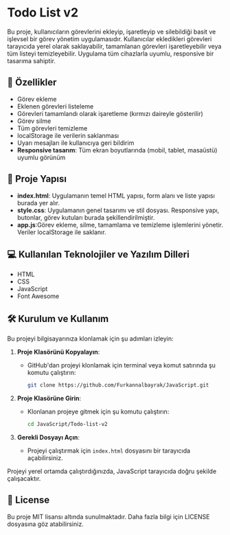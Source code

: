 
# Todo List v2
Bu proje, kullanıcıların görevlerini ekleyip, işaretleyip ve silebildiği basit ve işlevsel bir görev yönetim uygulamasıdır. Kullanıcılar ekledikleri görevleri tarayıcıda yerel olarak saklayabilir, tamamlanan görevleri işaretleyebilir veya tüm listeyi temizleyebilir. Uygulama tüm cihazlarla uyumlu, responsive bir tasarıma sahiptir.

## 🚀 Özellikler

- Görev ekleme
- Eklenen görevleri listeleme
- Görevleri tamamlandı olarak işaretleme (kırmızı daireyle gösterilir)
- Görev silme
- Tüm görevleri temizleme
- localStorage ile verilerin saklanması
- Uyarı mesajları ile kullanıcıya geri bildirim
- **Responsive tasarım**: Tüm ekran boyutlarında (mobil, tablet, masaüstü) uyumlu görünüm

## 📂 Proje Yapısı

- **index.html**: Uygulamanın temel HTML yapısı, form alanı ve liste yapısı burada yer alır.
- **style.css**: Uygulamanın genel tasarımı ve stil dosyası. Responsive yapı, butonlar, görev kutuları burada şekillendirilmiştir.
- **app.js**:Görev ekleme, silme, tamamlama ve temizleme işlemlerini yönetir. Veriler localStorage ile saklanır.


## 💻 Kullanılan Teknolojiler ve Yazılım Dilleri
- HTML
- CSS
- JavaScript
- Font Awesome
  

## 🛠 Kurulum ve Kullanım

Bu projeyi bilgisayarınıza klonlamak için şu adımları izleyin:

1. **Proje Klasörünü Kopyalayın**:
   - GitHub'dan projeyi klonlamak için terminal veya komut satırında şu komutu çalıştırın:
     ```bash
     git clone https://github.com/Furkannalbayrak/JavaScript.git
     ```

2. **Proje Klasörüne Girin**:
   - Klonlanan projeye gitmek için şu komutu çalıştırın:
     ```bash
     cd JavaScript/Todo-list-v2
     ```

3. **Gerekli Dosyayı Açın**:
   - Projeyi çalıştırmak için `index.html` dosyasını bir tarayıcıda açabilirsiniz.

Projeyi yerel ortamda çalıştırdığınızda, JavaScript tarayıcıda doğru şekilde çalışacaktır.


## 📜 License
Bu proje MIT lisansı altında sunulmaktadır. Daha fazla bilgi için LICENSE dosyasına göz atabilirsiniz.

